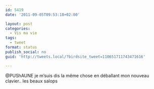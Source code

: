 ```yaml
---
id: 5419
date: '2011-09-05T09:53:18+02:00'

layout: post
categories:
  - Vis ma vie
tags:
  - tweet
format: status
publish_social: no
guid: 'http://tweets.local/?birdsite_tweet=110651711743471616'

---
```


@PUShAUNE je m’suis dis la même chose en déballant mon nouveau clavier.. les beaux salops